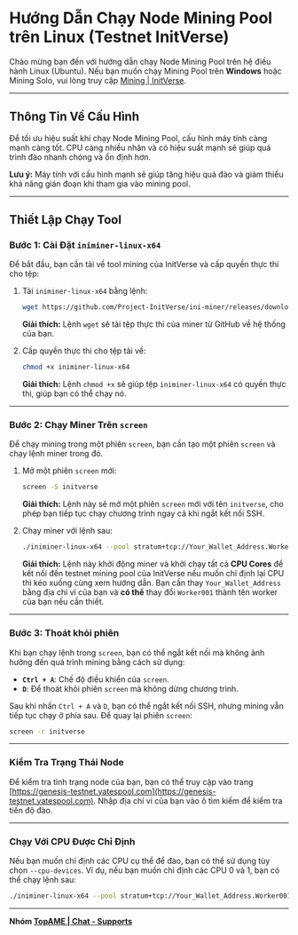 
# Hướng Dẫn Chạy Node Mining Pool trên Linux (Testnet InitVerse)

Chào mừng bạn đến với hướng dẫn chạy Node Mining Pool trên hệ điều hành Linux (Ubuntu). Nếu bạn muốn chạy Mining Pool trên **Windows** hoặc Mining Solo, vui lòng truy cập [Mining | InitVerse](https://inichain.gitbook.io/initverseinichain/inichain/mining#mining-pool-setup).

---

## Thông Tin Về Cấu Hình

Để tối ưu hiệu suất khi chạy Node Mining Pool, cấu hình máy tính càng mạnh càng tốt. CPU càng nhiều nhân và có hiệu suất mạnh sẽ giúp quá trình đào nhanh chóng và ổn định hơn.

**Lưu ý:** Máy tính với cấu hình mạnh sẽ giúp tăng hiệu quả đào và giảm thiểu khả năng gián đoạn khi tham gia vào mining pool.

---

## Thiết Lập Chạy Tool

### Bước 1: Cài Đặt `iniminer-linux-x64`

Để bắt đầu, bạn cần tải về tool mining của InitVerse và cấp quyền thực thi cho tệp:

1. Tải `iniminer-linux-x64` bằng lệnh:

   ```bash
   wget https://github.com/Project-InitVerse/ini-miner/releases/download/v1.0.0/iniminer-linux-x64
   ```

   **Giải thích:** Lệnh `wget` sẽ tải tệp thực thi của miner từ GitHub về hệ thống của bạn.

2. Cấp quyền thực thi cho tệp tải về:

   ```bash
   chmod +x iniminer-linux-x64
   ```

   **Giải thích:** Lệnh `chmod +x` sẽ giúp tệp `iniminer-linux-x64` có quyền thực thi, giúp bạn có thể chạy nó.

---

### Bước 2: Chạy Miner Trên `screen`

Để chạy mining trong một phiên `screen`, bạn cần tạo một phiên `screen` và chạy lệnh miner trong đó.

1. Mở một phiên `screen` mới:

   ```bash
   screen -S initverse
   ```

   **Giải thích:** Lệnh này sẽ mở một phiên `screen` mới với tên `initverse`, cho phép bạn tiếp tục chạy chương trình ngay cả khi ngắt kết nối SSH.

2. Chạy miner với lệnh sau:

   ```bash
   ./iniminer-linux-x64 --pool stratum+tcp://Your_Wallet_Address.Worker001@pool-core-testnet.inichain.com:32672
   ```

   **Giải thích:** Lệnh này khởi động miner và khởi chạy tất cả **CPU Cores** để kết nối đến testnet mining pool của InitVerse nếu muốn chỉ định lại CPU thì kéo xuống cùng xem hướng dẫn. Bạn cần thay `Your_Wallet_Address` bằng địa chỉ ví của bạn và **có thể** thay đổi `Worker001` thành tên worker của bạn nếu cần thiết.

---

### Bước 3: Thoát khỏi phiên

Khi bạn chạy lệnh trong `screen`, bạn có thể ngắt kết nối mà không ảnh hưởng đến quá trình mining bằng cách sử dụng:

- **`Ctrl + A`**: Chế độ điều khiển của `screen`.
- **`D`**: Để thoát khỏi phiên `screen` mà không dừng chương trình.

Sau khi nhấn `Ctrl + A` và `D`, bạn có thể ngắt kết nối SSH, nhưng mining vẫn tiếp tục chạy ở phía sau. Để quay lại phiên `screen`:

```bash
screen -r initverse
```

---

### Kiểm Tra Trạng Thái Node

Để kiểm tra tình trạng node của bạn, bạn có thể truy cập vào trang [https://genesis-testnet.yatespool.com](https://genesis-testnet.yatespool.com). Nhập địa chỉ ví của bạn vào ô tìm kiếm để kiểm tra tiến độ đào.

---

### Chạy Với CPU Được Chỉ Định

Nếu bạn muốn chỉ định các CPU cụ thể để đào, bạn có thể sử dụng tùy chọn `--cpu-devices`. Ví dụ, nếu bạn muốn chỉ định các CPU 0 và 1, bạn có thể chạy lệnh sau:

```bash
./iniminer-linux-x64 --pool stratum+tcp://Your_Wallet_Address.Worker001@pool-core-testnet.inichain.com:32672 --cpu-devices 0 --cpu-devices 1
```

---

**Nhóm [TopAME | Chat - Supports](https://t.me/yTopAME)**
